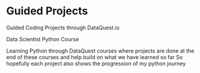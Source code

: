 # Guided Projects
Guided Coding Projects through DataQuest.io 

Data Scientist Python Course

Learning Python through DataQuest courses where projects are done at the end of these courses and help build on what we have learned so far
So hopefully each project also shows the progression of my python journey 
